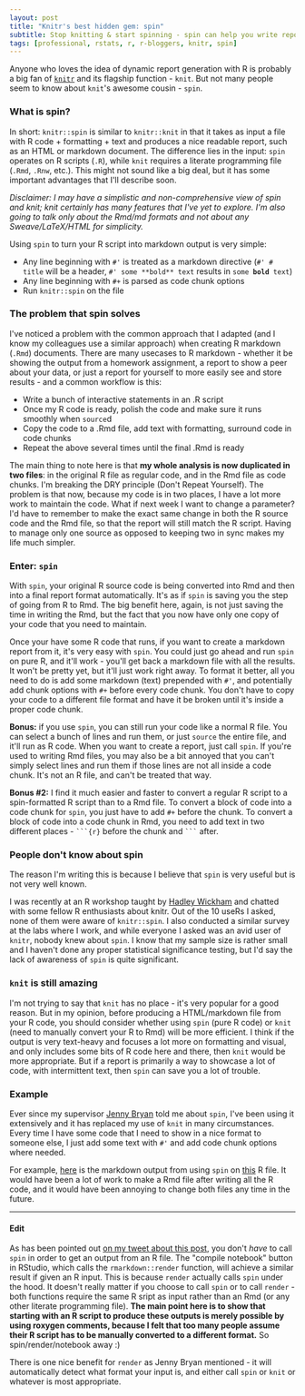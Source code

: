 ```yaml
---
layout: post
title: "Knitr's best hidden gem: spin"
subtitle: Stop knitting & start spinning - spin can help you write reports much faster and avoid repeating yourself
tags: [professional, rstats, r, r-bloggers, knitr, spin]
---
```


Anyone who loves the idea of dynamic report generation with R is probably a big fan of [`knitr`](http://yihui.name/knitr/) and its flagship function - `knit`.  But not many people seem to know about `knit`'s awesome cousin - `spin`. 

### What is spin?

In short: `knitr::spin` is similar to `knitr::knit` in that it takes as input a file with R code + formatting + text and produces a nice readable report, such as an HTML or markdown document. The difference lies in the input: `spin` operates on R scripts (`.R`), while `knit` requires a literate programming file (`.Rmd`, `.Rnw`, etc.). This might not sound like a big deal, but it has some important advantages that I'll describe soon.

*Disclaimer: I may have a simplistic and non-comprehensive view of spin and knit; knit certainly has many features that I've yet to explore. I'm also going to talk only about the Rmd/md formats and not about any Sweave/LaTeX/HTML for simplicity.*

Using `spin` to turn your R script into markdown output is very simple:

- Any line beginning with `#'` is treated as a markdown directive (`#' # title` will be a header, `#' some **bold** text` results in `some `**`bold`**` text`)
- Any line beginning with `#+` is parsed as code chunk options
- Run `knitr::spin` on the file
 

### The problem that spin solves

I've noticed a problem with the common approach that I adapted (and I know my colleagues use a similar approach) when creating R markdown (`.Rmd`) documents.  There are many usecases to R markdown - whether it be showing the output from a homework assignment, a report to show a peer about your data, or just a report for yourself to more easily see and store results - and a common workflow is this:

- Write a bunch of interactive statements in an .R script
- Once my R code is ready, polish the code and make sure it runs smoothly when `source`d
- Copy the code to a .Rmd file, add text with formatting, surround code in code chunks
- Repeat the above several times until the final .Rmd is ready

The main thing to note here is that **my whole analysis is now duplicated in two files**: in the original R file as regular code, and in the Rmd file as code chunks. I'm breaking the DRY principle (Don't Repeat Yourself).  The problem is that now, because my code is in two places, I have a lot more work to maintain the code.  What if next week I want to change a parameter? I'd have to remember to make the exact same change in both the R source code and the Rmd file, so that the report will still match the R script. Having to manage only one source as opposed to keeping two in sync makes my life much simpler. 

### Enter: `spin`

With `spin`, your original R source code is being converted into Rmd and then into a final report format automatically. It's as if `spin` is saving you the step of going from R to Rmd. The big benefit here, again, is not just saving the time in writing the Rmd, but the fact that you now have only one copy of your code that you need to maintain.

Once your have some R code that runs, if you want to create a markdown report from it, it's very easy with `spin`.  You could just go ahead and run `spin` on pure R, and it'll work - you'll get back a markdown file with all the results. It won't be pretty yet, but it'll just work right away.  To format it better, all you need to do is add some markdown (text) prepended with `#'`, and potentially add chunk options  with `#+` before every code chunk.  You don't have to copy your code to a different file format and have it be broken until it's inside a proper code chunk.

**Bonus:** if you use `spin`, you can still run your code like a normal R file. You can select a bunch of lines and run them, or just `source` the entire file, and it'll run as R code. When you want to create a report, just call `spin`. If you're used to writing Rmd files, you may also be a bit annoyed that you can't simply select lines and run them if those lines are not all inside a code chunk. It's not an R file, and can't be treated that way.

**Bonus #2:** I find it much easier and faster to convert a regular R script to a spin-formatted R script than to a Rmd file. To convert a block of code into a code chunk for `spin`, you just have to add `#+` before the chunk.  To convert a block of code into a code chunk in Rmd, you need to add text in two different places - ```` ```{r} ```` before the chunk and ```` ``` ```` after.

### People don't know about spin

The reason I'm writing this is because I believe that `spin` is very useful but is not very well known.

I was recently at an R workshop taught by [Hadley Wickham](http://had.co.nz/) and chatted with some fellow R enthusiasts about knitr.  Out of the 10 useRs I asked, none of them were aware of `knitr::spin`. I also conducted a similar survey at the labs where I work, and while everyone I asked was an avid user of `knitr`, nobody knew about `spin`. I know that my sample size is rather small and I haven't done any proper statistical significance testing, but I'd say the lack of awareness of `spin` is quite significant.


### `knit` is still amazing

I'm not trying to say that `knit` has no place - it's very popular for a good reason. But in my opinion, before producing a HTML/markdown file from your R code, you should consider whether using `spin` (pure R code) or `knit` (need to manually convert your R to Rmd) will be more efficient.   I think if the output is very text-heavy and focuses a lot more on formatting and visual, and only includes some bits of R code here and there, then `knit` would be more appropriate.  But if a report is primarily a way to showcase a lot of code, with intermittent text, then `spin` can save you a lot of trouble.

### Example

Ever since my supervisor [Jenny Bryan](http://www.stat.ubc.ca/~jenny/) told me about `spin`, I've been using it extensively and it has replaced my use of `knit` in many circumstances. Every time I have some code that I need to show in a nice format to someone else, I just add some text with `#'` and add code chunk options where needed.

For example, [here](https://github.com/daattali/UBC-STAT545/blob/master/hw/hw12_web-scraping-api/hw12_web-scraping-api.md) is the markdown output from using `spin` on [this](https://github.com/daattali/UBC-STAT545/blob/master/hw/hw12_web-scraping-api/hw12_web-scraping-api.R) R file. It would have been a lot of work to make a Rmd file after writing all the R code, and it would have been annoying to change both files any time in the future.

---

#### Edit
As has been pointed out [on my tweet about this post](https://twitter.com/daattali/status/580596838044160000), you don't *have* to call `spin` in order to get an output from an R file. The "compile notebook" button in RStudio, which calls the `rmarkdown::render` function, will achieve a similar result if given an R input. This is because `render` actually calls `spin` under the hood.  It doesn't really matter if you choose to call `spin` or to call `render` - both functions require the same R sript as input rather than an Rmd (or any other literate programming file). **The main point here is to show that starting with an R script to produce these outputs is merely possible by using roxygen comments, because I felt that too many people assume their R script has to be manually converted to a different format.**  So spin/render/notebook away :)

There is one nice benefit for `render` as Jenny Bryan mentioned - it will automatically detect what format your input is, and either call `spin` or `knit` or whatever is most appropriate. 
